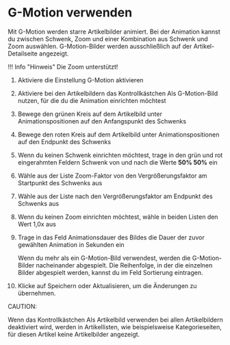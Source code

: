 # G-Motion verwenden 

Mit G-Motion werden starre Artikelbilder animiert. Bei der Animation kannst du zwischen Schwenk, Zoom und einer Kombination aus Schwenk und Zoom auswählen. G-Motion-Bilder werden ausschließlich auf der Artikel-Detailseite angezeigt.

!!! Info "Hinweis"
	 Die Zoom unterstützt!

1.  Aktiviere die Einstellung G-Motion aktivieren
2.  Aktiviere bei den Artikelbildern das Kontrollkästchen Als G-Motion-Bild nutzen, für die du die Animation einrichten möchtest
3.  Bewege den grünen Kreis auf dem Artikelbild unter Animationspositionen auf den Anfangspunkt des Schwenks
4.  Bewege den roten Kreis auf dem Artikelbild unter Animationspositionen auf den Endpunkt des Schwenks
5.  Wenn du keinen Schwenk einrichten möchtest, trage in den grün und rot eingerahmten Feldern Schwenk von und nach die Werte **50% 50%** ein
6.  Wähle aus der Liste Zoom-Faktor von den Vergrößerungsfaktor am Startpunkt des Schwenks aus
7.  Wähle aus der Liste nach den Vergrößerungsfaktor am Endpunkt des Schwenks aus
8.  Wenn du keinen Zoom einrichten möchtest, wähle in beiden Listen den Wert 1,0x aus
9.  Trage in das Feld Animationsdauer des Bildes die Dauer der zuvor gewählten Animation in Sekunden ein

    Wenn du mehr als ein G-Motion-Bild verwendest, werden die G-Motion-Bilder nacheinander abgespielt. Die Reihenfolge, in der die einzelnen Bilder abgespielt werden, kannst du im Feld Sortierung eintragen.

10. Klicke auf Speichern oder Aktualisieren, um die Änderungen zu übernehmen.

CAUTION:

Wenn das Kontrollkästchen Als Artikelbild verwenden bei allen Artikelbildern deaktiviert wird, werden in Artikellisten, wie beispielsweise Kategorieseiten, für diesen Artikel keine Artikelbilder angezeigt.



